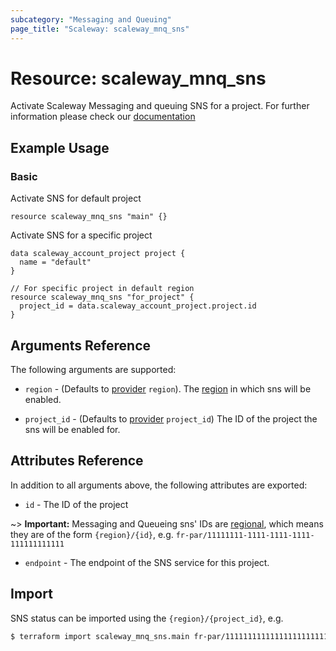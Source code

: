 ```yaml
---
subcategory: "Messaging and Queuing"
page_title: "Scaleway: scaleway_mnq_sns"
---
```


# Resource: scaleway_mnq_sns

Activate Scaleway Messaging and queuing SNS for a project.
For further information please check
our [documentation](https://www.scaleway.com/en/docs/serverless/messaging/reference-content/sns-overview/)

## Example Usage

### Basic

Activate SNS for default project

```hcl
resource scaleway_mnq_sns "main" {}
```

Activate SNS for a specific project

```hcl
data scaleway_account_project project {
  name = "default"
}

// For specific project in default region
resource scaleway_mnq_sns "for_project" {
  project_id = data.scaleway_account_project.project.id
}
```

## Arguments Reference

The following arguments are supported:


- `region` - (Defaults to [provider](../index.md#region) `region`). The [region](../guides/regions_and_zones.md#regions)
  in which sns will be enabled.

- `project_id` - (Defaults to [provider](../index.md#project_id) `project_id`) The ID of the project the sns will be enabled for.


## Attributes Reference

In addition to all arguments above, the following attributes are exported:

- `id` - The ID of the project

~> **Important:** Messaging and Queueing sns' IDs are [regional](../guides/regions_and_zones.md#resource-ids), which means they are of the form `{region}/{id}`, e.g. `fr-par/11111111-1111-1111-1111-111111111111`

- `endpoint` - The endpoint of the SNS service for this project.

## Import

SNS status can be imported using the `{region}/{project_id}`, e.g.

```bash
$ terraform import scaleway_mnq_sns.main fr-par/11111111111111111111111111111111
```
